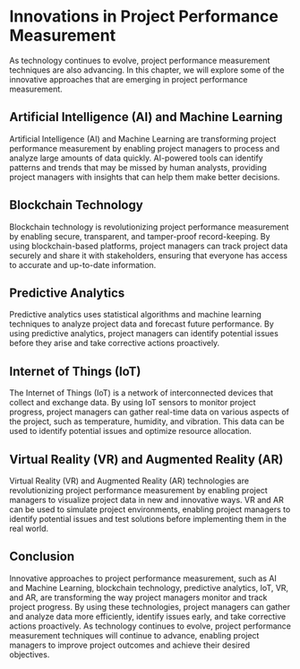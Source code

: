 # Innovations in Project Performance Measurement

As technology continues to evolve, project performance measurement techniques are also advancing. In this chapter, we will explore some of the innovative approaches that are emerging in project performance measurement.

Artificial Intelligence (AI) and Machine Learning
-------------------------------------------------

Artificial Intelligence (AI) and Machine Learning are transforming project performance measurement by enabling project managers to process and analyze large amounts of data quickly. AI-powered tools can identify patterns and trends that may be missed by human analysts, providing project managers with insights that can help them make better decisions.

Blockchain Technology
---------------------

Blockchain technology is revolutionizing project performance measurement by enabling secure, transparent, and tamper-proof record-keeping. By using blockchain-based platforms, project managers can track project data securely and share it with stakeholders, ensuring that everyone has access to accurate and up-to-date information.

Predictive Analytics
--------------------

Predictive analytics uses statistical algorithms and machine learning techniques to analyze project data and forecast future performance. By using predictive analytics, project managers can identify potential issues before they arise and take corrective actions proactively.

Internet of Things (IoT)
------------------------

The Internet of Things (IoT) is a network of interconnected devices that collect and exchange data. By using IoT sensors to monitor project progress, project managers can gather real-time data on various aspects of the project, such as temperature, humidity, and vibration. This data can be used to identify potential issues and optimize resource allocation.

Virtual Reality (VR) and Augmented Reality (AR)
-----------------------------------------------

Virtual Reality (VR) and Augmented Reality (AR) technologies are revolutionizing project performance measurement by enabling project managers to visualize project data in new and innovative ways. VR and AR can be used to simulate project environments, enabling project managers to identify potential issues and test solutions before implementing them in the real world.

Conclusion
----------

Innovative approaches to project performance measurement, such as AI and Machine Learning, blockchain technology, predictive analytics, IoT, VR, and AR, are transforming the way project managers monitor and track project progress. By using these technologies, project managers can gather and analyze data more efficiently, identify issues early, and take corrective actions proactively. As technology continues to evolve, project performance measurement techniques will continue to advance, enabling project managers to improve project outcomes and achieve their desired objectives.
